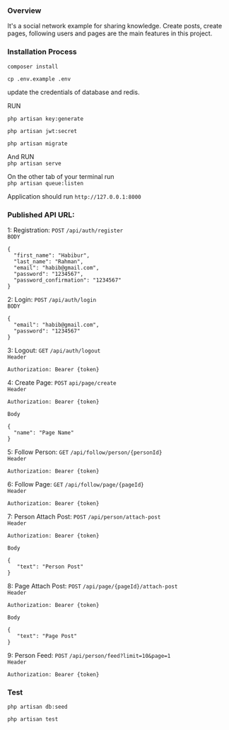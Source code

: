 ### Overview
It's a social network example for sharing knowledge. Create posts, create pages, following users and pages are the main features in this project.

### Installation Process

`composer install`

`cp .env.example .env`

update the credentials of database and redis.

RUN 

`php artisan key:generate`

`php artisan jwt:secret`

`php artisan migrate`

And RUN  
`php artisan serve`

On the other tab of your terminal run   
`php artisan queue:listen`  

Application should run `http://127.0.0.1:8000`

### Published API URL:

1: Registration: `POST` `/api/auth/register`   
`BODY` 
```
{
  "first_name": "Habibur",
  "last_name": "Rahman",
  "email": "habib@gmail.com",
  "password": "1234567",
  "password_confirmation": "1234567"
}
```


2: Login: `POST` `/api/auth/login`  
`BODY`
```
{
  "email": "habib@gmail.com",
  "password": "1234567"
}
```


3: Logout: `GET` `/api/auth/logout`  
`Header`
```
Authorization: Bearer {token}
```


4: Create Page: `POST` `api/page/create`   
`Header`
```
Authorization: Bearer {token}
```
`Body`
```
{
  "name": "Page Name"
}
```


5: Follow Person: `GET` `/api/follow/person/{personId}`  
`Header`
```
Authorization: Bearer {token}
```


6: Follow Page: `GET` `/api/follow/page/{pageId}`  
`Header`
```
Authorization: Bearer {token}
```


7: Person Attach Post: `POST` `/api/person/attach-post`  
`Header`
```
Authorization: Bearer {token}
```
`Body`
```
{
   "text": "Person Post"
}
```


8: Page Attach Post: `POST` `/api/page/{pageId}/attach-post`  
`Header`
```
Authorization: Bearer {token}
```
`Body`
```
{
   "text": "Page Post"
}
```


9: Person Feed: `POST` `/api/person/feed?limit=10&page=1`  
`Header`
```
Authorization: Bearer {token}
```


### Test
`php artisan db:seed`   

`php artisan test`
